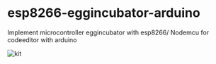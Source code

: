 # esp8266-eggincubator-arduino

Implement microcontroller eggincubator with esp8266/ Nodemcu for codeeditor with arduino

![kit](https://user-images.githubusercontent.com/57755936/177976158-43671ab3-1bfe-4b98-863b-c00aa195ccbe.JPG)
